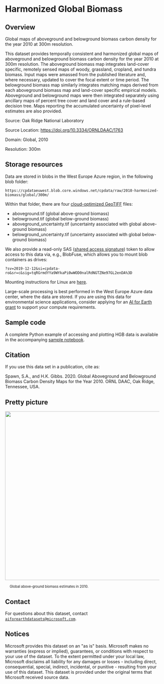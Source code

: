 # Harmonized Global Biomass

## Overview

Global maps of aboveground and belowground biomass carbon density for the year 2010 at 300m resolution.

This dataset provides temporally consistent and harmonized global maps of aboveground and belowground biomass carbon density for the year 2010 at 300m resolution. The aboveground biomass map integrates land-cover specific, remotely sensed maps of woody, grassland, cropland, and tundra biomass. Input maps were amassed from the published literature and, where necessary, updated to cover the focal extent or time period. The belowground biomass map similarly integrates matching maps derived from each aboveground biomass map and land-cover specific empirical models. Aboveground and belowground maps were then integrated separately using ancillary maps of percent tree cover and land cover and a rule-based decision tree. Maps reporting the accumulated uncertainty of pixel-level estimates are also provided.

Source: Oak Ridge National Laboratory

Source Location: <https://doi.org/10.3334/ORNLDAAC/1763>

Domain: Global, 2010

Resolution: 300m


## Storage resources

Data are stored in blobs in the West Europe Azure region, in the following blob folder:

`https://cpdataeuwest.blob.core.windows.net/cpdata/raw/2010-harmonized-biomass/global/300m/`

Within that folder, there are four [cloud-optimized GeoTIFF](https://www.cogeo.org/) files:

* aboveground.tif (global above-ground biomass)
* belowground.tif (global below-ground biomass)
* aboveground_uncertainty.tif (uncertainty associated with global above-ground biomass)
* belowground_uncertainty.tif (uncertainty associated with global below-ground biomass)

We also provide a read-only SAS (<a href="https://docs.microsoft.com/en-us/azure/storage/common/storage-sas-overview">shared access signature</a>) token to allow access to this data via, e.g., BlobFuse, which allows you to mount blob containers as drives:

`?sv=2019-12-12&si=cpdata-ro&sr=c&sig=tqRGrmdYYa9WYkaPi0wWOD0nalRdNGTZNe97GL2enDA%3D`

Mounting instructions for Linux are [here](https://docs.microsoft.com/en-us/azure/storage/blobs/storage-how-to-mount-container-linux).

Large-scale processing is best performed in the West Europe Azure data center, where the data are stored.  If you are using this data for environmental science applications, consider applying for an [AI for Earth grant](http://aka.ms/ai4egrants) to support your compute requirements.


## Sample code

A complete Python example of accessing and plotting HGB data is available in the accompanying [sample notebook](https://nbviewer.jupyter.org/github/microsoft/AIforEarthDataSets/blob/main/data/hgb.ipynb).


## Citation

If you use this data set in a publication, cite as:

Spawn, S.A., and H.K. Gibbs. 2020. Global Aboveground and Belowground Biomass Carbon Density Maps for the Year 2010. ORNL DAAC, Oak Ridge, Tennessee, USA.


## Pretty picture

<img src="https://ai4edatasetspublicassets.blob.core.windows.net/assets/aod_images/hgb.png" style="width:550px;"><br/>

<p style="font-size:80%;margin-left:15px;">Global above-ground biomass estimates in 2010.</p>


## Contact

For questions about this dataset, contact [`aiforearthdatasets@microsoft.com`](mailto:aiforearthdatasets@microsoft.com?subject=hgb%20question).


## Notices

Microsoft provides this dataset on an "as is" basis.  Microsoft makes no warranties (express or implied), guarantees, or conditions with respect to your use of the dataset.  To the extent permitted under your local law, Microsoft disclaims all liability for any damages or losses - including direct, consequential, special, indirect, incidental, or punitive - resulting from your use of this dataset.  This dataset is provided under the original terms that Microsoft received source data.
